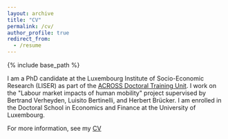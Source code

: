 ```yaml
---
layout: archive
title: "CV"
permalink: /cv/
author_profile: true
redirect_from:
  - /resume
---
```


{% include base_path %}

I am a PhD candidate at the Luxembourg Institute of Socio-Economic Research (LISER) as part of the [ACROSS Doctoral Training Unit](https://sites.google.com/view/fredericdocquier/xingb-blog/across). I work on the "Labour market impacts of human mobility" project supervised by Bertrand Verheyden, Luisito Bertinelli, and Herbert Brücker. I am enrolled in the Doctoral School in Economics and Finance at the University of Luxembourg. 

For more information, see my [CV](https://github.com/FelixStips/FelixStips.github.io/blob/master/files/cv_stips_04_2022.pdf)
 

